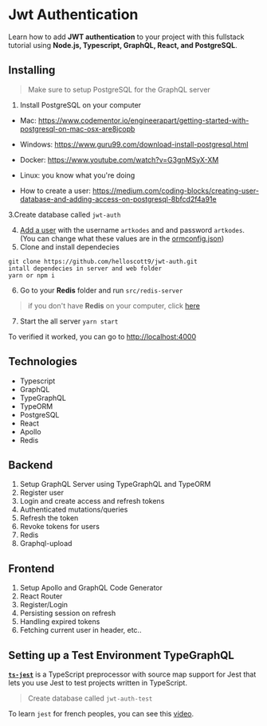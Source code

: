 # Jwt Authentication

Learn how to add **JWT authentication** to your project with this fullstack tutorial using **Node.js, Typescript, GraphQL, React, and PostgreSQL**.

## Installing

>Make sure to setup PostgreSQL for the GraphQL server

1. Install PostgreSQL on your computer

* Mac: https://www.codementor.io/engineerapart/getting-started-with-postgresql-on-mac-osx-are8jcopb

* Windows: https://www.guru99.com/download-install-postgresql.html

* Docker: https://www.youtube.com/watch?v=G3gnMSyX-XM

* Linux: you know what you're doing

* How to create a user: https://medium.com/coding-blocks/creating-user-database-and-adding-access-on-postgresql-8bfcd2f4a91e

3.Create database called  `jwt-auth`

4. [Add a user](https://medium.com/coding-blocks/creating-user-database-and-adding-access-on-postgresql-8bfcd2f4a91e)  with the username  `artkodes`  and and  password `artkodes`. (You can change what these values are in the  [ormconfig.json](https://github.com/benawad/graphql-ts-server-boilerplate/blob/master/ormconfig.json))
5. Clone and install dependecies

```
git clone https://github.com/helloscott9/jwt-auth.git
intall dependecies in server and web folder
yarn or npm i 
```

6. Go to your **Redis** folder and run `src/redis-server`

> if you don't have **Redis** on your computer, click [here](https://www.youtube.com/watch?v=4dzu1A1MW2A)

7. Start the all server
`yarn start`

To verified it worked, you can go to [http://localhost:4000](http://localhost:4000/)

## Technologies

- Typescript
- GraphQL
- TypeGraphQL
- TypeORM
- PostgreSQL
- React
- Apollo
- Redis

## Backend

 1. Setup GraphQL Server using TypeGraphQL and TypeORM
 2. Register user
 3. Login and create access and refresh tokens
 4. Authenticated mutations/queries
 5. Refresh the token
 6. Revoke tokens for users
 7. Redis
 8. Graphql-upload

## Frontend

 1. Setup Apollo and GraphQL Code Generator
 2. React Router
 3. Register/Login
 4. Persisting session on refresh
 5. Handling expired tokens
 6. Fetching current user in header, etc..

## Setting up a Test Environment TypeGraphQL

[**`ts-jest`**]([https://github.com/kulshekhar/ts-jest](https://github.com/kulshekhar/ts-jest)) is a TypeScript preprocessor with source map support for Jest that lets you use Jest to test projects written in TypeScript.

>Create database called `jwt-auth-test`

To  learn `jest` for french peoples, you can see this [video](https://www.youtube.com/watch?v=_9JTTGI9-K0).
